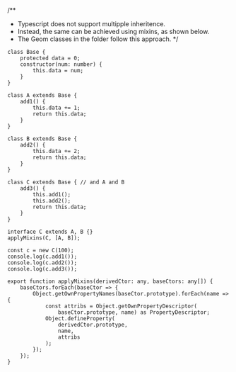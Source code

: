 /**
 * Typescript does not support multipple inheritence.
 * Instead, the same can be achieved using mixins, as shown below.
 * The Geom classes in the folder follow this approach.
 */
~~~~~~~~~~~~~~~~~~~~~~~~~~
class Base {
    protected data = 0;
    constructor(num: number) {
        this.data = num;
    }
}

class A extends Base {
    add1() {
        this.data += 1;
        return this.data;
    }
}

class B extends Base {
    add2() {
        this.data += 2;
        return this.data;
    }
}

class C extends Base { // and A and B
    add3() {
        this.add1();
        this.add2();
        return this.data;
    }
}

interface C extends A, B {}
applyMixins(C, [A, B]);

const c = new C(100);
console.log(c.add1());
console.log(c.add2());
console.log(c.add3());

export function applyMixins(derivedCtor: any, baseCtors: any[]) {
    baseCtors.forEach(baseCtor => {
        Object.getOwnPropertyNames(baseCtor.prototype).forEach(name => {
            const attribs = Object.getOwnPropertyDescriptor(
                baseCtor.prototype, name) as PropertyDescriptor;
            Object.defineProperty(
                derivedCtor.prototype,
                name,
                attribs
            );
        });
    });
}
~~~~~~~~~~~~~~~~~~~~~~~~~~
